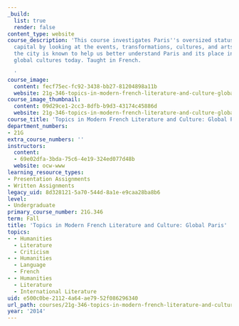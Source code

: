 ```yaml
---
_build:
  list: true
  render: false
content_type: website
course_description: 'This course investigates Paris''s oversized status as a global
  capital by looking at the events, transformations, cultures, and arts for which
  the city is known to help us better understand Paris and its place in French and
  global cultures today. Taught in French.

  '
course_image:
  content: fecf75ec-fc92-3438-bb27-81204898a11b
  website: 21g-346-topics-in-modern-french-literature-and-culture-global-paris-fall-2014
course_image_thumbnail:
  content: 09d29ce1-2cc3-8dfb-b9d3-43174c45886d
  website: 21g-346-topics-in-modern-french-literature-and-culture-global-paris-fall-2014
course_title: 'Topics in Modern French Literature and Culture: Global Paris'
department_numbers:
- 21G
extra_course_numbers: ''
instructors:
  content:
  - 69e02dfa-3bda-75c6-4e19-324ed077d48b
  website: ocw-www
learning_resource_types:
- Presentation Assignments
- Written Assignments
legacy_uid: 8d328121-5a70-544d-8a1e-e9caa28ba8b6
level:
- Undergraduate
primary_course_number: 21G.346
term: Fall
title: 'Topics in Modern French Literature and Culture: Global Paris'
topics:
- - Humanities
  - Literature
  - Criticism
- - Humanities
  - Language
  - French
- - Humanities
  - Literature
  - International Literature
uid: e500c0be-2112-4a64-ae79-52f086296340
url_path: courses/21g-346-topics-in-modern-french-literature-and-culture-global-paris-fall-2014
year: '2014'
---
```

